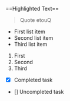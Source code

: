 ==Highlighted Text==

> Quote
> etouQ

- First list item
- Second list item
- Third list item

1. First
2. Second
3. Third

- [x] Completed task
- [] Uncompleted task